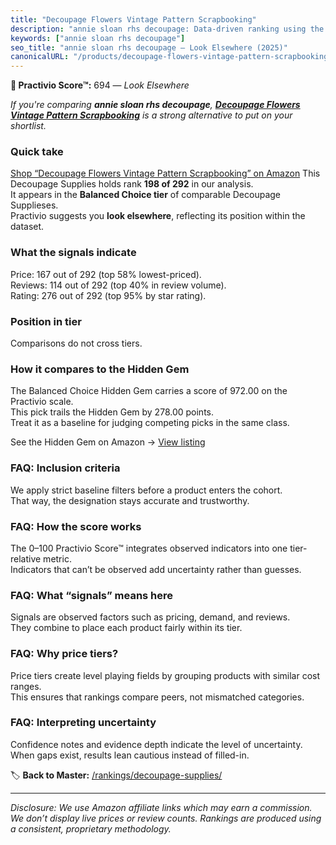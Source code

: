 ```yaml
---
title: "Decoupage Flowers Vintage Pattern Scrapbooking"
description: "annie sloan rhs decoupage: Data-driven ranking using the Practivio Score™. Positioned by quality, value, demand, findability, momentum."
keywords: ["annie sloan rhs decoupage"]
seo_title: "annie sloan rhs decoupage — Look Elsewhere (2025)"
canonicalURL: "/products/decoupage-flowers-vintage-pattern-scrapbooking-B09VFZHTLB/"
---
```


**🚫 Practivio Score™:** 694 — _Look Elsewhere_


*If you're comparing **annie sloan rhs decoupage**, **[Decoupage Flowers Vintage Pattern Scrapbooking](https://www.amazon.com/dp/B09VFZHTLB?tag=practivio-20)** is a strong alternative to put on your shortlist.*
### Quick take
[Shop “Decoupage Flowers Vintage Pattern Scrapbooking” on Amazon](https://www.amazon.com/dp/B09VFZHTLB?tag=practivio-20)
This Decoupage Supplies holds rank **198 of 292** in our analysis.  
It appears in the **Balanced Choice tier** of comparable Decoupage Supplieses.  
Practivio suggests you **look elsewhere**, reflecting its position within the dataset.

### What the signals indicate
Price: 167 out of 292 (top 58% lowest-priced).  
Reviews: 114 out of 292 (top 40% in review volume).  
Rating: 276 out of 292 (top 95% by star rating).  

### Position in tier
Comparisons do not cross tiers.

### How it compares to the Hidden Gem
The Balanced Choice Hidden Gem carries a score of 972.00 on the Practivio scale.  
This pick trails the Hidden Gem by 278.00 points.  
Treat it as a baseline for judging competing picks in the same class.  

See the Hidden Gem on Amazon → [View listing](https://www.amazon.com/dp/B003VYD9DM?tag=practivio-20)

### FAQ: Inclusion criteria
We apply strict baseline filters before a product enters the cohort.  
That way, the designation stays accurate and trustworthy.

### FAQ: How the score works
The 0–100 Practivio Score™ integrates observed indicators into one tier-relative metric.  
Indicators that can’t be observed add uncertainty rather than guesses.

### FAQ: What “signals” means here
Signals are observed factors such as pricing, demand, and reviews.  
They combine to place each product fairly within its tier.

### FAQ: Why price tiers?
Price tiers create level playing fields by grouping products with similar cost ranges.  
This ensures that rankings compare peers, not mismatched categories.

### FAQ: Interpreting uncertainty
Confidence notes and evidence depth indicate the level of uncertainty.  
When gaps exist, results lean cautious instead of filled-in.


🏷️ **Back to Master:** [/rankings/decoupage-supplies/](/rankings/decoupage-supplies/)

---
_Disclosure: We use Amazon affiliate links which may earn a commission. We don’t display live prices or review counts. Rankings are produced using a consistent, proprietary methodology._
